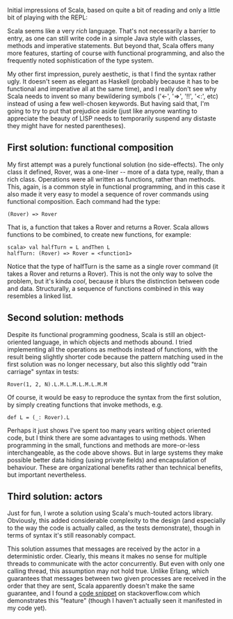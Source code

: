 Initial impressions of Scala, based on quite a bit of reading and only a little bit of playing with the REPL:

Scala seems like a very *rich* language. That's not necessarily a barrier to entry, as one can still write code in a simple Java style with classes, methods and imperative statements. But beyond that, Scala offers many more features, starting of course with functional programming, and also the frequently noted sophistication of the type system.

My other first impression, purely aesthetic, is that I find the syntax rather ugly. It doesn't seem as elegant as Haskell (probably because it has to be functional and imperative all at the same time), and I really don't see why Scala needs to invent so many bewildering symbols ('<-', '=>', '!!', '<:', etc) instead of using a few well-chosen keywords. But having said that, I'm going to try to put that prejudice aside (just like anyone wanting to appreciate the beauty of LISP needs to temporarily suspend any distaste they might have for nested parentheses).


First solution: functional composition
--------------------------------------

My first attempt was a purely functional solution (no side-effects). The only class it defined, Rover, was a one-liner -- more of a data type, really, than a rich class. Operations were all written as functions, rather than methods. This, again, is a common style in functional programming, and in this case it also made it very easy to model a sequence of rover commands using functional composition. Each command had the type:

    (Rover) => Rover

That is, a function that takes a Rover and returns a Rover. Scala allows functions to be combined, to create new functions, for example:

    scala> val halfTurn = L andThen L
    halfTurn: (Rover) => Rover = <function1>

Notice that the type of halfTurn is the same as a single rover command (it takes a Rover and returns a Rover). This is not the only way to solve the problem, but it's kinda *cool*, because it blurs the distinction between code and data. Structurally, a sequence of functions combined in this way resembles a linked list.


Second solution: methods
------------------------

Despite its functional programming goodness, Scala is still an object-oriented language, in which objects and methods abound. I tried implementing all the operations as methods instead of functions, with the result being slightly shorter code because the pattern matching used in the first solution was no longer necessary, but also this slightly odd "train carriage" syntax in tests:

    Rover(1, 2, N).L.M.L.M.L.M.L.M.M

Of course, it would be easy to reproduce the syntax from the first solution, by simply creating functions that invoke methods, e.g.

    def L = (_: Rover).L

Perhaps it just shows I've spent too many years writing object oriented code, but I think there are some advantages to using methods. When programming in the small, functions and methods are more-or-less interchangeable, as the code above shows. But in large systems they make possible better data hiding (using private fields) and encapsulation of behaviour. These are organizational benefits rather than technical benefits, but important nevertheless.


Third solution: actors
----------------------

Just for fun, I wrote a solution using Scala's much-touted actors library. Obviously, this added considerable complexity to the design (and especially to the way the code is actually called, as the tests demonstrate), though in terms of syntax it's still reasonably compact.

This solution assumes that messages are received by the actor in a deterministic order. Clearly, this means it makes no sense for multiple threads to communicate with the actor concurrently. But even with only one calling thread, this assumption may not hold true. Unlike Erlang, which guarantees that messages between two given processes are received in the order that they are sent, Scala apparently doesn't make the same guarantee, and I found a [code snippet][1] on stackoverflow.com which demonstrates this "feature" (though I haven't actually seen it manifested in my code yet).

[1]: http://stackoverflow.com/questions/5751993/why-are-messages-received-by-an-actor-unordered/6093131#6093131
